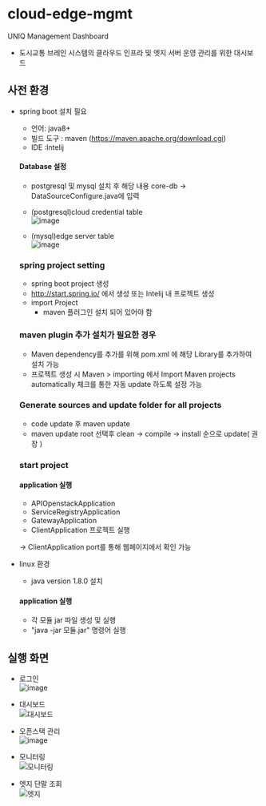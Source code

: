 # cloud-edge-mgmt

UNIQ Management Dashboard
* 도시교통 브레인 시스템의 클라우드 인프라 및 엣지 서버 운영 관리를 위한 대시보드


## 사전 환경

* spring boot 설치 필요

  * 언어: java8+
  * 빌드 도구 : maven (https://maven.apache.org/download.cgi)
  * IDE :Intelij
  
  #### Database 설정 
    * postgresql 및 mysql 설치 후 해당 내용 core-db -> DataSourceConfigure.java에 입력
    
    * (postgresql)cloud credential table  
    ![image](https://user-images.githubusercontent.com/23303734/204425577-7b03da7a-8f0a-45dd-ab0d-a5e0a02c6dad.png)
    * (mysql)edge server table  
    ![image](https://user-images.githubusercontent.com/23303734/204425837-4990d451-7350-4ec4-9a04-8f01761fce1b.png)

  ### spring project setting 

  * spring boot project 생성
  * http://start.spring.io/ 에서 생성 또는 Intelij 내 프로젝트 생성
  * import Project
    * maven 플러그인 설치 되어 있어야 함 

  ### maven plugin 추가 설치가 필요한 경우
  
  *  Maven dependency를 추가를 위해 pom.xml 에 해당 Library를 추가하여 설치 가능
  *  프로젝트 생성 시 Maven > importing 에서 Import Maven projects automatically 체크를 통한 자동 update 하도록 설정 가능 

  ### Generate sources and update folder for all projects
  
  * code update 후 maven update 
  * maven update 
    root 선택후 clean -> compile -> install 순으로 update( 권장 )

  ### start project 
        
  #### application 실행 
    * APIOpenstackApplication
    * ServiceRegistryApplication
    * GatewayApplication 
    * ClientApplication 프로젝트 실행
    
    ->  ClientApplication port를 통해 웹페이지에서 확인 가능
    
* linux 환경

  * java version 1.8.0 설치

  #### application 실행
    * 각 모듈 jar 파일 생성 및 실행
    * "java -jar 모듈.jar" 명령어 실행


## 실행 화면

* 로그인  
![image](https://user-images.githubusercontent.com/23303734/204427476-c7501fc0-4ce5-4136-9b03-68d4acfcb0b2.png)
  
* 대시보드  
![대시보드](https://user-images.githubusercontent.com/23303734/204427708-68bef427-2167-4787-ba8c-ccce5b2d2494.png)

* 오픈스택 관리  
![image](https://user-images.githubusercontent.com/23303734/204427863-ec39ce4f-ce2e-4512-b0ef-feee9434ed3f.png)

* 모니터링  
![모니터링](https://user-images.githubusercontent.com/23303734/204427770-77b054a7-c4d9-4bf6-9f85-e86fa663e4e4.png)

* 엣지 단말 조회  
![엣지](https://user-images.githubusercontent.com/23303734/204427777-d55100f5-98cf-4220-923a-fe49b4678291.png)


  
